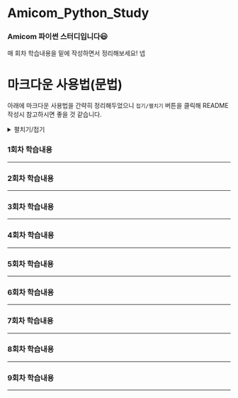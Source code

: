 # Amicom_Python_Study
### Amicom 파이썬 스터디입니다😃

매 회차 학습내용을 밑에 작성하면서 정리해보세요!
넵

# 마크다운 사용법(문법)
아래에 마크다운 사용법을 간략히 정리해두었으니 `접기/펼치기` 버튼을 클릭해 README 작성시 참고하시면 좋을 것 같습니다.

<details>
<summary>펼치기/접기</summary>
  
# 제목
1,2,3,4,5,6은 제목 크기를 의미합니다.
```
  # 제목 1
  ## 제목 2
  ### 제목 3
  #### 제목 4
  ##### 제목 5
  ###### 제목 6
```
`출력 결과`
 # 제목 1
  ## 제목 2
  ### 제목 3
  #### 제목 4
  ##### 제목 5
  ###### 제목 6
  
# 강조
각각 기울임, 두꺼움, 취소선을 의미합니다.
```
기울임(이텔릭체)는 *별 기호* 혹은 _언더바_ 를 사용하세요.
두껍게는 **별 기호 두개** 혹은 __언더바 두개__를 사용하세요.
취소선은 ~~물결 기호~~ 를 사용하세요.
```
`출력 결과`

기울임(이텔릭체)는 *별 기호* 혹은 _언더바_ 를 사용하세요.

두껍게는 **별 기호 두개** 혹은 __언더바 두개__ 를 사용하세요.

취소선은 ~~물결 기호~~ 를 사용하세요.

# 목록
`1.` 로 시작하는 항목을 작성하면 자동 변환되며, `-` 로 시작하는 항목을 작성하면 순서 없는 항목으로 변환됩니다.
들여쓰기를 통해 하위 목록을 작성할수 있습니다.

```
1. 순서가 있는 항목
  1. 순서가 있는 항목

- 순서가 없는 항목
  -순서가 없는 항목
```

`출력 결과`

1. 순서가 있는 항목

- 순서가 없는 항목

  - 순서가 없는 항목

# 링크

```
[이름](링크)
[이름](링크 "설명)
```

```
[Naver](https://naver.com)
[Google](https://google.com "이 링크는 구글 링크입니다.")
```

`출력 결과`

[Naver](https://naver.com)

[Google](https://google.com "이 링크는 구글 링크입니다.")

# 이미지

링크와 비슷하지만, 앞에 `!` 를 추가해줘야 합니다.

```
![대체텍스트](이미지주소)
![대체텍스트](이미지주소 "설명")
```

# 인라인 코드
강조할 코드를 ` 기호로 감싸 인라인 코드를 표현합니다. 

```
`2024` 아미콤 `화이팅!`
```

`출력 결과`

`2024` 아미콤 `화이팅!`

# 블록

` 를 3번 이상 입력하고 언어(코드)를 명시해, 코드 블록을 표현합니다.

``````
```C
#include <stdio.h>

int main() {
    printf("Hello, World!\n");
    return 0;
}
```
``````



`출력 결과`


```C
#include <stdio.h>

int main() {
    printf("Hello, World!\n");
    return 0;
}
```

# 인용문

```
`>` 기호를 이용해 인용문을 작성합니다.
> 인용문

점프

> Amicom
>> 중첩된 인용문을 만들 수 있어요.
>>> 아미콤
>>>> 화이팅

```

`출력 결과`

`>` 기호를 이용해 인용문을 작성합니다.
> 인용문

점프

> Amicom
>> 중첩된 인용문을 만들 수 있어요.
>>> 아미콤
>>>> 화이팅

# 수평선
`---`,`___`,`***` 각 기호를 사용해 수형선을 만들 수 있습니다..

```
---

___

***
```

`출력 결과`

---

___

***

추가적으로 마크다운 문법을 더 상세히 알고싶으시면, 구글링이나 GPT를 이용해주세요😀 

</details>


### 1회차 학습내용

---
### 2회차 학습내용

---
### 3회차 학습내용

---
### 4회차 학습내용

---
### 5회차 학습내용

---
### 6회차 학습내용

---
### 7회차 학습내용

---
### 8회차 학습내용

---
### 9회차 학습내용

---
